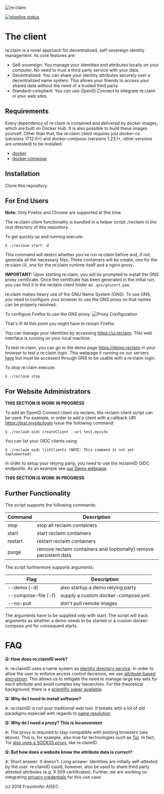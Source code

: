 ![re:claim](https://avatars2.githubusercontent.com/u/44837876?s=200&v=4)

[![pipeline status](https://gitlab.com/reclaimid/client/badges/master/pipeline.svg)](https://gitlab.com/reclaimid/client/commits/master)

# The client
re:claim is a novel approach for decentralized, self-sovereign identity management.
Its core features are:

* Self-sovereign: You manage your identities and attributes locally on your computer. No need to trust a third party service with your data.
* Decentralized: You can share your identity attributes securely over a decentralized name system. This allows your friends to access your shared data without the need of a trusted third party.
* Standard-compliant: You can use OpenID Connect to integrate re:claim in your web sites.

## Requirements
Every dependency of re:claim is contained and delivered by docker images, which are built on Docker Hub.
It is also possible to build these images yourself.
Other than that, the re:claim client requires just *docker-ce* (versions 17.12.0+) and *docker-compose* (versions 1.23.1+, other versions are untested) to be installed:

* [docker](https://www.docker.com)
* [docker-compose](https://docs.docker.com/compose/install/)

## Installation

Clone this repository.

## For End Users

**Note:** Only Firefox and Chrome are supported at this time.

The re:claim client functionality is bundled in a helper script *./reclaim* in the root directory of this repository.

To get quickly up and running execute:
```
$ ./reclaim start -d
```

This command will detect whether you've run re:claim before and, if not, generate all the necessary files.
Three containers will be create, one for the re:claim UI, one for the re:claim runtime itself and a nginx proxy.

**IMPORTANT:** Upon starting re:claim, you will be prompted to install the GNS proxy certificate. Once the certificate has been generated in the initial run, you can find it in the reclaim client folder as ``.gns/gnscert.pem``.

re:claim makes heavy use of the GNU Name System (GNS). To use GNS, you need to configure your browser to use the GNS proxy so that names can be properly resolved.

To configure Firefox to use the GNS proxy:
![Proxy Configuration](https://gitlab.com/reclaimid/client/raw/master/proxy_setup_firefox.png?inline=false)

That's it! At this point you might have to restart Firefox.

You can manage your identities by accessing https://ui.reclaim. This web interface is running on your local machine.

To test re:claim, you can go to the demo page https://demo.reclaim in your browser to test a re:claim login. This webpage it running on our servers [here](https://demo.reclaim-identity.io/) but must be accessed through GNS to be usable with a re:claim login.

To stop re:claim execute:
```
$ ./reclaim stop
```

## For Website Administrators

**THIS SECTION IS WORK IN PROGRESS**

To add an OpenID Connect client via reclaim, the reclaim client script can be used.
For example, in order to add a client with a callback URI *https://test.mysite/login* issue the following command:
```
$ ./reclaim oidc createClient --uri test.mysite
```

You can list your OIDC clients using

```
$ ./reclaim oidc listClients (NOTE: This command is not yet implemented)
```

In order to setup your relying party, you need to use the reclaimID OIDC endpoints.
As an example see [our Demo webpage](https://gitlab.com/reclaimid/demo/blob/master/target/demo.rb).

**THIS SECTION IS WORK IN PROGRESS**

## Further Functionality

The script supports the following commands:

| Command  | Description |
| ------------- | ------------- |
| stop  | stop all reclaim containers |
| start  | start reclaim containers |
| restart | restart reclaim containers |
| purge | remove reclaim containers and (optionally) remove persistent data |

The script furthermore supports arguments:

| Flag  | Description |
| ------------- | ------------- |
| --demo (-d) | also startup a demo relying party |
| --compose-file (-f) | supply a custom docker-compose.yml |
| --no-pull | don't pull remote images |

The arguments have to be supplied only with start. The script will track arguments as whether a demo needs to be started or a custom docker-compose.yml for consequent starts.

# FAQ

**Q: How does re:claimID work?**

A: re:claimID uses a name system as [identity directory service](https://en.wikipedia.org/wiki/Directory_service). In order to allow the user to enforce access control decisions, we use [attribute-based encryption](https://en.wikipedia.org/wiki/Attribute-based_encryption). This allows us to mitigate the need to manage large key sets for each attribute and avoid complex key hierarchies. For the theoretical background, there is a [scientific paper available](https://arxiv.org/abs/1805.06253v1).

**Q: Why do I need to install software?**

A: re:claimID is not your traditional web tool. It breaks with a lot of old paradigms especiall with regards to [name resolution](https://en.wikipedia.org/wiki/Domain_Name_System).

**Q: Why do I need a proxy? This is inconvenient**

A: The proxy is required to stay compatible with existing browsers (see above). This is, for example, also true for technologies such as [Tor](https://www.torproject.org/projects/torbrowser.html.en). In fact, Tor [also uses a SOCKS5 proxy](https://www.torproject.org/docs/faq.html.en#TBBSocksPort), like re:claimID.

**Q: But how does a website know the attribute data is correct?**

A: Short answer: It doesn't.
Long answer: Identities are initially self-attested by the user. re:claimID could, however, also be used to share third party attested attributes (e.g. X.509 certificates). Further, we are working on integrating [privacy credentials](https://github.com/kiliant/zklaim) for this use case.

(c) 2018 Fraunhofer AISEC
